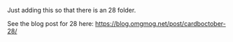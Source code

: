 Just adding this so that there is an 28 folder.

See the blog post for 28 here: https://blog.omgmog.net/post/cardboctober-28/
